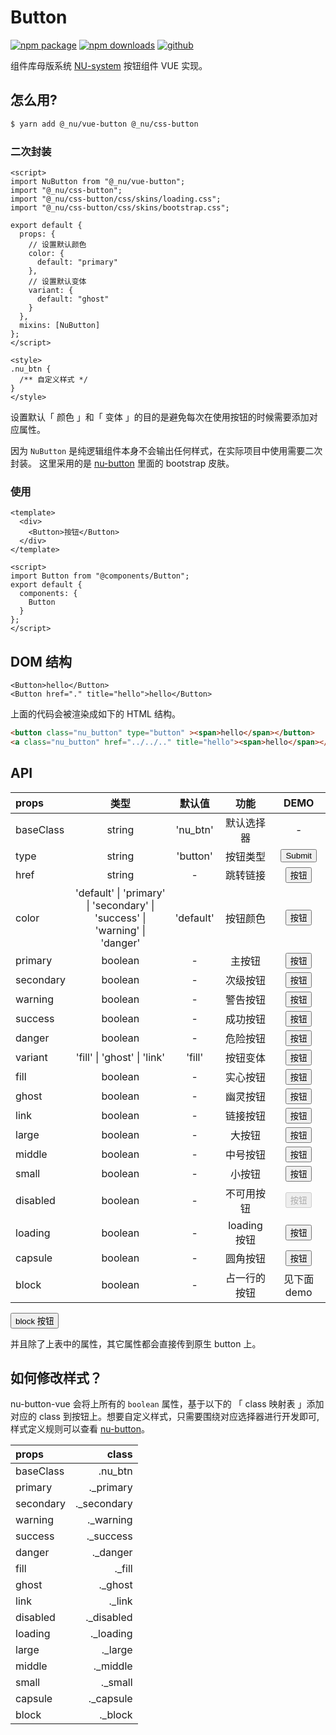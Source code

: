 # Button

[![npm package][npm-badge]][npm-url]
[![npm downloads][npm-downloads]][npm-url]
[![github][git-badge]][git-url]

[npm-badge]: https://img.shields.io/npm/v/@_nu/vue-button.svg
[npm-url]: https://www.npmjs.org/package/@_nu/vue-button
[npm-downloads]: https://img.shields.io/npm/dw/@_nu/vue-button
[git-url]: https://github.com/nu-system/vue-button
[git-badge]: https://img.shields.io/github/stars/nu-system/vue-button.svg?style=social

<ClientOnly>
<ButtonDemo/>
</ClientOnly>

组件库母版系统 [NU-system](https://nu-system.github.io/) 按钮组件 VUE 实现。

## 怎么用?

```bash
$ yarn add @_nu/vue-button @_nu/css-button
```

### 二次封装

```vue
<script>
import NuButton from "@_nu/vue-button";
import "@_nu/css-button";
import "@_nu/css-button/css/skins/loading.css";
import "@_nu/css-button/css/skins/bootstrap.css";

export default {
  props: {
    // 设置默认颜色
    color: {
      default: "primary"
    },
    // 设置默认变体
    variant: {
      default: "ghost"
    }
  },
  mixins: [NuButton]
};
</script>

<style>
.nu_btn {
  /** 自定义样式 */
}
</style>
```

设置默认「 颜色 」和「 变体 」的目的是避免每次在使用按钮的时候需要添加对应属性。

因为 `NuButton` 是纯逻辑组件本身不会输出任何样式，在实际项目中使用需要二次封装。
这里采用的是 [nu-button](https://nu-system.github.io/css/button/) 里面的 bootstrap 皮肤。

### 使用

```vue
<template>
  <div>
    <Button>按钮</Button>
  </div>
</template>

<script>
import Button from "@components/Button";
export default {
  components: {
    Button
  }
};
</script>
```

## DOM 结构

```VUE
<Button>hello</Button>
<Button href="." title="hello">hello</Button>
```

上面的代码会被渲染成如下的 HTML 结构。

```HTML
<button class="nu_button" type="button" ><span>hello</span></button>
<a class="nu_button" href="../../.." title="hello"><span>hello</span></a>
```

## API

| props     |                                                 类型                                                  |  默认值   |     功能     |                              DEMO                              |
| :-------- | :---------------------------------------------------------------------------------------------------: | :-------: | :----------: | :------------------------------------------------------------: |
| baseClass |                                                string                                                 | 'nu_btn'  |  默认选择器  |                               -                                |
| type      |                                                string                                                 | 'button'  |   按钮类型   | <ClientOnly><Button type="submit">Submit</Button></ClientOnly> |
| href      |                                                string                                                 |     -     |   跳转链接   |    <ClientOnly><Button href=".">按钮</Button></ClientOnly>     |
| color     | 'default' &#124; 'primary' &#124; 'secondary' &#124; <br/> 'success' &#124; 'warning' &#124; 'danger' | 'default' |   按钮颜色   |         <ClientOnly><Button>按钮</Button></ClientOnly>         |
| primary   |                                                boolean                                                |     -     |    主按钮    |     <ClientOnly><Button primary>按钮</Button></ClientOnly>     |
| secondary |                                                boolean                                                |     -     |   次级按钮   |    <ClientOnly><Button secondary>按钮</Button></ClientOnly>    |
| warning   |                                                boolean                                                |     -     |   警告按钮   |     <ClientOnly><Button warning>按钮</Button></ClientOnly>     |
| success   |                                                boolean                                                |     -     |   成功按钮   |     <ClientOnly><Button success>按钮</Button></ClientOnly>     |
| danger    |                                                boolean                                                |     -     |   危险按钮   |     <ClientOnly><Button danger>按钮</Button></ClientOnly>      |
| variant   |                                  'fill' &#124; 'ghost' &#124; 'link'                                  |  'fill'   |   按钮变体   |         <ClientOnly><Button>按钮</Button></ClientOnly>         |
| fill      |                                                boolean                                                |     -     |   实心按钮   |         <ClientOnly><Button>按钮</Button></ClientOnly>         |
| ghost     |                                                boolean                                                |     -     |   幽灵按钮   |      <ClientOnly><Button ghost>按钮</Button></ClientOnly>      |
| link      |                                                boolean                                                |     -     |   链接按钮   |      <ClientOnly><Button link>按钮</Button></ClientOnly>       |
| large     |                                                boolean                                                |     -     |    大按钮    |      <ClientOnly><Button large>按钮</Button></ClientOnly>      |
| middle    |                                                boolean                                                |     -     |   中号按钮   |     <ClientOnly><Button middle>按钮</Button></ClientOnly>      |
| small     |                                                boolean                                                |     -     |    小按钮    |      <ClientOnly><Button small>按钮</Button></ClientOnly>      |
| disabled  |                                                boolean                                                |     -     |  不可用按钮  |    <ClientOnly><Button disabled>按钮</Button></ClientOnly>     |
| loading   |                                                boolean                                                |     -     | loading 按钮 |     <ClientOnly><Button loading>按钮</Button></ClientOnly>     |
| capsule   |                                                boolean                                                |     -     |   圆角按钮   |     <ClientOnly><Button capsule>按钮</Button></ClientOnly>     |
| block     |                                                boolean                                                |     -     | 占一行的按钮 |                          见下面 demo                           |

<ClientOnly>
<Button block> block 按钮</Button>
</ClientOnly>

并且除了上表中的属性，其它属性都会直接传到原生 button 上。

## 如何修改样式？

nu-button-vue 会将上所有的 `boolean` 属性，基于以下的 「 class 映射表 」添加对应的 class 到按钮上。想要自定义样式，只需要围绕对应选择器进行开发即可, 样式定义规则可以查看 [nu-button](https://yued-fe.github.io/nu-system/packages/button/)。

| props     |        class |
| :-------- | -----------: |
| baseClass |      .nu_btn |
| primary   |   .\_primary |
| secondary | .\_secondary |
| warning   |   .\_warning |
| success   |   .\_success |
| danger    |    .\_danger |
| fill      |      .\_fill |
| ghost     |     .\_ghost |
| link      |      .\_link |
| disabled  |  .\_disabled |
| loading   |   .\_loading |
| large     |     .\_large |
| middle    |    .\_middle |
| small     |     .\_small |
| capsule   |   .\_capsule |
| block     |     .\_block |
